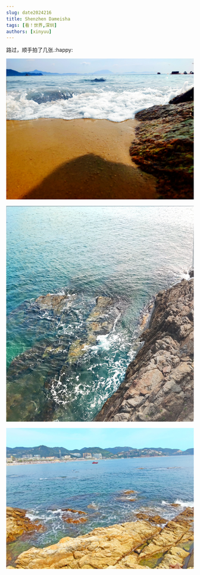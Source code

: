 ```yaml
---
slug: date2024216
title: Shenzhen Dameisha
tags: [看！世界,深圳]
authors: [xinyuu]
---
```

路过，顺手拍了几张​.:happy:

![](IMG_20240215_110621.webp)

<!-- truncate -->

![](IMG_20240215_113155.webp)

![](IMG_20240215_124000.webp)